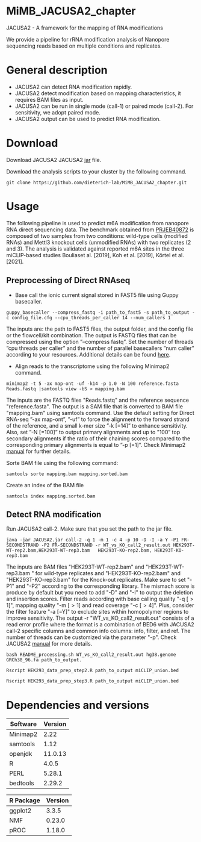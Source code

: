 # MiMB_JACUSA2_chapter
JACUSA2 - A framework for the mapping of RNA modifications

We provide a pipeline for rRNA modification analysis of Nanopore sequencing reads based on multiple conditions and replicates.

# General description
- JACUSA2 can detect RNA modification rapidly.
- JACUSA2 detect modification based on mapping characteristics, it requires BAM files as input.
- JACUSA2 can be run in single mode (call-1) or paired mode (call-2). For sensitivity, we adopt paired mode.
- JACUSA2 output can be used to predict RNA modification.
# Download
Download JACUSA2 JACUSA2 [jar](https://github.com/dieterich-lab/JACUSA2) file.

Download the analysis scripts to your cluster by the following command.

```
git clone https://github.com/dieterich-lab/MiMB_JACUSA2_chapter.git
```
# Usage
The following pipeline is used to predict m6A modification from nanopore RNA direct sequencing data. The benchmark obtained from [PRJEB40872](https://www.ebi.ac.uk/ena/browser/view/PRJEB40872?show=reads) is composed of two samples from two conditions: wild-type cells (modified RNAs) and Mettl3 knockout cells (unmodified RNAs) with two replicates (2 and 3). The analysis is validated against reported m6A sites in the three miCLIP-based studies Bouliaset al. [2019], Koh et al. [2019], Körtel et al. [2021].

## Preprocessing of Direct RNAseq
- Base call the ionic current signal stored in FAST5 file using Guppy basecaller.
```
guppy_basecaller --compress_fastq -i path_to_fast5 -s path_to_output -c config_file.cfg --cpu_threads_per_caller 14 --num_callers 1
```

The inputs are: the path to FAST5 files, the output folder, and the config file or the flowcell/kit combination. The output is FASTQ files that can
be compressed using the option ”–compress fastq”. Set the number of threads ”cpu threads per caller” and the number of parallel basecallers ”num caller” according to your resources. Additional details can be found [here](https://github.com/metagenomics/denbi-nanopore-training/blob/master/docs/basecalling/basecalling.rst).

- Align reads to the transcriptome using the following Minimap2 command. 
```
minimap2 -t 5 -ax map-ont -uf -k14 -p 1.0 -N 100 reference.fasta Reads.fastq |samtools view -bS > mapping.bam	
```
The inputs are the FASTQ files "Reads.fastq" and the reference sequence "reference.fasta". The output is a SAM file that is converted to BAM file "mapping.bam" using samtools command.  Use the default setting for Direct RNA-seq ”-ax map-ont”, ”-uf” to force the alignment to the forward strand of the reference, and a small k-mer size ”-k [=14]” to enhance sensitivity. Also, set  ”-N [=100]” to output primary alignments and up to "100” top secondary alignments if the ratio of their chaining scores compared to the corresponding primary alignments is equal to ”-p [=1]”. Check Minimap2 [manual](https://github.com/lh3/minimap2) for further details.

Sorte BAM file using the following command:
```
samtools sorte mapping.bam mapping.sorted.bam  
```

Create an index of the BAM file
```
samtools index mapping.sorted.bam
```  
## Detect RNA modification
Run JACUSA2 call-2. Make sure that you set the path to the jar file.
```  
java -jar JACUSA2.jar call-2 -q 1 -m 1 -c 4 -p 10 -D -I -a Y -P1 FR-SECONDSTRAND -P2 FR-SECONDSTRAND -r WT_vs_KO_call2_result.out HEK293T-WT-rep2.bam,HEK293T-WT-rep3.bam	HEK293T-KO-rep2.bam, HEK293T-KO-rep3.bam
```
The inputs are BAM files "HEK293T-WT-rep2.bam" and "HEK293T-WT-rep3.bam	" for wild-type replicates and "HEK293T-KO-rep2.bam" and "HEK293T-KO-rep3.bam" for the Knock-out replicates. Make sure to set "-P1" and "-P2" according to the corresponding library. The mismach score is produce by default but you need to add "-D" and "-I" to output the deletion and insertion scores. Filter reads according with base calling quality "-q [$>1$]", mapping quality "-m [$>1$] and read coverage "-c [$>4$]". Plus, consider the filter feature "-a [=Y]" to exclude sites within homopolymer regions to improve sensitivity. The output -r "WT_vs_KO_call2_result.out" consists of a read error profile where the format is a combination of BED6 with JACUSA2 call-2 specific columns and common info columns: info, filter, and ref. The number of threads can be customized via the parameter "-p". Check JACUSA2 [manual](https://github.com/dieterich-lab/JACUSA2) for more details.
```
bash README_processing.sh WT_vs_KO_call2_result.out hg38.genome GRCh38_96.fa path_to_output.
```
```
Rscript HEK293_data_prep_step2.R path_to_output miCLIP_union.bed
```
```
Rscript HEK293_data_prep_step3.R path_to_output miCLIP_union.bed
```  
# Dependencies and versions
Software | Version 
--- | ---
Minimap2 | 2.22
samtools | 1.12
openjdk | 11.0.13
R | 4.0.5
PERL | 5.28.1
bedtools | 2.29.2

R Package | Version
--- | ---
ggplot2 | 3.3.5
NMF | 0.23.0
pROC | 1.18.0
